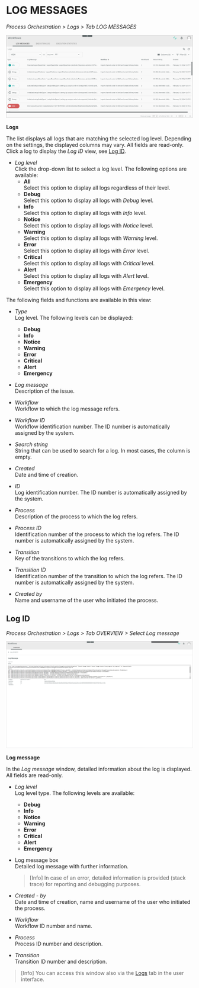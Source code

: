 # LOG MESSAGES

*Process Orchestration > Logs > Tab LOG MESSAGES*

![Logs](../../Assets/Screenshots/ActindoWorkFlow/Logs/Logs.png "[Logs]")

**Logs**

The list displays all logs that are matching the selected log level. Depending on the settings, the displayed columns may vary. All fields are read-only. Click a log to display the *Log ID* view, see [Log ID](#Log-ID).

- *Log level*     
    Click the drop-down list to select a log level. The following options are available:  
    - **All**   
        Select this option to display all logs regardless of their level.
    - **Debug**   
        Select this option to display all logs with *Debug* level.
    - **Info**   
        Select this option to display all logs with *Info* level.
    - **Notice**   
        Select this option to display all logs with *Notice* level.
    - **Warning**   
        Select this option to display all logs with *Warning* level.
    - **Error**   
        Select this option to display all logs with *Error* level.
    - **Critical**   
        Select this option to display all logs with *Critical* level.
    - **Alert**   
        Select this option to display all logs with *Alert* level.
    - **Emergency**   
        Select this option to display all logs with *Emergency* level.

The following fields and functions are available in this view:

- *Type*  
    Log level. The following levels can be displayed:
    - **Debug**
    - **Info**
    - **Notice**
    - **Warning**
    - **Error**
    - **Critical**
    - **Alert**
    - **Emergency**

- *Log message*   
    Description of the issue.

- *Workflow*   
    Workflow to which the log message refers.

- *Workflow ID*       
    Workflow identification number. The ID number is automatically assigned by the system.

- *Search string*   
    String that can be used to search for a log. In most cases, the column is empty.
   
- *Created*   
    Date and time of creation.

- *ID*   
    Log identification number. The ID number is automatically assigned by the system.

- *Process*  
    Description of the process to which the log refers.

- *Process ID*  
    Identification number of the process to which the log refers. The ID number is automatically assigned by the system.

- *Transition*  
    Key of the transitions to which the log refers.

- *Transition ID*  
    Identification number of the transition to which the log refers. The ID number is automatically assigned by the system.

- *Created by*  
    Name and username of the user who initiated the process.



## Log ID

*Process Orchestration > Logs > Tab OVERVIEW > Select Log message*

![Log ID](../../Assets/Screenshots/ActindoWorkFlow/Processes/LogID.png "[Log ID]")


**Log message**  

In the *Log message* window, detailed information about the log is displayed. All fields are read-only.

- *Log level*    
    Log level type. The following levels are available:
    - **Debug**
    - **Info**
    - **Notice**
    - **Warning**
    - **Error**
    - **Critical**
    - **Alert**
    - **Emergency**

- Log message box   
    Detailed log message with further information.

    > [Info] In case of an error, detailed information is provided (stack trace) for reporting and debugging purposes.

- *Created - by*    
    Date and time of creation, name and username of the user who initiated the process.

- *Workflow*    
    Workflow ID number and name.

- *Process*    
    Process ID number and description.

- *Transition*     
    Transition ID number and description.

> [Info] You can access this window also via the [Logs](./03a_Processes.md#log-id) tab in the user interface.




